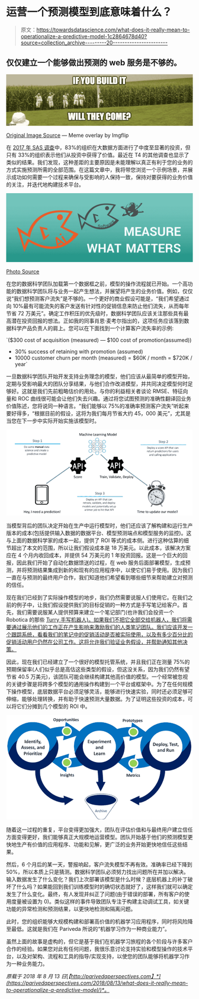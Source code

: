 # 运营一个预测模型到底意味着什么？

> 原文：<https://towardsdatascience.com/what-does-it-really-mean-to-operationalize-a-predictive-model-1c2864678d40?source=collection_archive---------20----------------------->

## 仅仅建立一个能够做出预测的 web 服务是不够的。

![](img/cab05cdf2df9ad8191fc18ccf6d573b9.png)

[Original Image Source](https://live.staticflickr.com/63/202224772_4e6f0d2c0e_b.jpg) — Meme overlay by Imgflip

在 [2017 年 SAS 调查](https://www.sas.com/fr_ma/news/press-releases/2017/january/big-data-survey.html)中，83%的组织在大数据方面进行了中度至显著的投资，但只有 33%的组织表示他们从投资中获得了价值。最近在 T4 的其他调查也显示了类似的结果。我们发现，这种差距的主要原因是未能理解以真正有利于您的业务的方式实施预测所需的全部范围。在这篇文章中，我将带您浏览一个示例场景，并展示成功如何需要一个过程来确保与受影响的人保持一致，保持对要获得的业务价值的关注，并迭代地构建技术平台。

![](img/d64049f93741dd05a613ea14f335a7ef.png)

[Photo Source](https://www.pexels.com/photo/ai-https-www-cien-ai-sales-529629/)

在您的数据科学团队加载第一个数据框之前，模型的操作流程就已开始。一个高功能的数据科学团队将与业务一起产生想法，并展望将产生的业务价值。例如，仅仅说“我们想预测客户流失”是不够的。一个更好的商业假设可能是，“我们希望通过向 10%最有可能流失的客户发送有针对性的促销信息来防止他们流失，从而每年节省 72 万美元”。确定工作积压的优先级时，数据科学团队应该关注那些具有最高潜在投资回报的想法。正如我的同事肖恩·麦考尔指出的，这项任务应该落到数据科学产品负责人的肩上。您可以在下面找到一个计算客户流失率的示例:

`($300 cost of acquisition (measured)
— $100 cost of promotion(assumed))
* 30% success of retaining with promotion (assumed)
* 10000 customer churn per month (measured)
= $60K / month
= $720K / year`

一旦数据科学团队开始开发支持业务理念的模型，他们应该从最简单的模型开始，定期与受影响最大的团队分享结果，与他们合作改进模型，并共同决定模型何时足够好。这就是我们先前粗略估价的用处。与你的利益相关者谈论 RMSE、特征向量和 ROC 曲线很可能会让他们失去兴趣。通过将您试图预测的准确性翻译回业务价值陈述，您将说同一种语言。“我们能够以 75%的准确率预测客户流失”听起来要好得多，“根据目前的假设，这将为我们每月节省大约 45，000 美元”，尤其是当您在下一步中实际开始实施该模型时。

![](img/0b20eb1ef55f473123a942755ec8fe48.png)

当模型背后的团队决定开始在生产中运行模型时，他们还应该了解构建和运行生产版本的成本(包括提供输入数据的数据平台、模型预测端点和模型服务的监控)。这与上面的数据科学家的成本一起，提供了 ROI 等式的成本侧。进行这种估算的细节超出了本文的范围，所以让我们假设成本是 18 万美元。以此成本，该解决方案应在 4 个月内收回成本，并提供 54 万美元的 1 年投资回报。这是一个巨大的回报，因此我们开始了自动化数据馈送的过程，在 web 服务后面部署模型，生成预测，并将预测结果集成到新的和现有的应用程序中，以使它们易于使用。因为我们一直在与预测的最终用户合作，我们知道他们希望看到哪些细节来帮助建立对预测的信任。

现在我们已经到了实际操作模型的地步，我们仍然需要说服人们使用它。在我们之前的例子中，让我们假设提供我们的目标促销的一种方式是手写笔记给客户。首先，我们需要说服某人提供预算来建立一个笔记部门(也许我们会投资一个 Robotica 的那些 [Turry 手写机器人)。如果我们不把它全部交给机器人，我们将需要通过展示他们的工作正在产生影响来激励我们的人类笔记团队。我们应该开发一个跟踪系统，看看我们的笔记中的促销活动是否被实际使用，以及有多少百分比的促销活动用户仍然在公司工作。这将允许我们验证业务假设，并帮助通知其他决策。](https://waitbutwhy.com/2015/01/artificial-intelligence-revolution-2.html)

因此，现在我们已经建立了一个很好的模型托管系统，并且我们正在测量 75%的预期保留率(人们似乎总是高估这些类型的假设，但这没关系，因为我们仍然有望节省 40.5 万美元)，该团队可能会继续构建其他高价值的模型。一个经常被忽视的关键步骤是将跨多个模型的通用操作构建到一个平台或框架中。为了在任何规模下操作模型，底层数据平台必须足够灵活，能够进行快速实验，同时还必须足够可伸缩，能够处理转换，并有助于快速预测大量数据。为了证明这些投资的成本，可以将它们分摊到几个模型的 ROI 中。

![](img/1ad2b61293a549eb0f3a31b098a71983.png)

随着这一过程的重复，平台变得更加强大，团队在评估价值和与最终用户建立信任方面变得更好，我们能够真正大规模地运营模型。团队开始基于他们的预测模型更快地生产有价值的应用程序、功能和见解，更广泛的业务开始更快地信任这些结果。

然后，6 个月后的某一天，警报响起，客户流失模型不再有效。准确率已经下降到 50%，所以本质上只是猜测。数据科学团队必须努力找出问题所在并加以解决。输入数据发生了什么变化？我们上次部署该模型是什么时候？底层机器上的补丁破坏了什么吗？如果能回到我们训练模型时的确切状态就好了，这样我们就可以确定发生了什么变化。最终，有人发现并纠正了问题(由于错误的部署，所有客户的使用度量被设置为 0)。类似这样的事件导致团队专注于构建主动调试工具，如关键功能的异常检测和预测结果，以更快地检测和隔离问题。

此时，您的组织能够大规模构建和部署高价值的机器学习应用程序，同时将风险降至最低。这就是我们在 Pariveda 所说的“机器学习作为一种商业能力”。

虽然上面的故事是虚构的，但它是基于我们在机器学习旅程的各个阶段与许多客户合作的经验。如果您对此有任何问题，我很乐意讨论支持实验和模型操作的技术平台，以及对架构、流程和工具的指导/实现支持，以使您的团队能够将机器学习作为一种业务能力。

*原载于 2018 年 8 月 13 日*[*【http://parivedaperspectives.com】*](https://parivedaperspectives.com/2018/08/13/what-does-it-really-mean-to-operationalize-a-predictive-model/)*。*